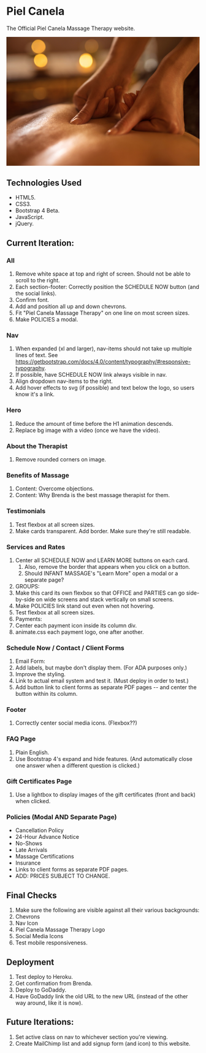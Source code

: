 # Piel Canela

The Official Piel Canela Massage Therapy website.

![Piel Canela Massage Therapy](https://github.com/toddcf/pielcanela/blob/master/assets/img/hands-large.jpg "Piel Canela Massage Therapy")

## Technologies Used

- HTML5.
- CSS3.
- Bootstrap 4 Beta.
- JavaScript.
- jQuery.

## Current Iteration:

### All

1. Remove white space at top and right of screen. Should not be able to scroll to the right.
2. Each section-footer: Correctly position the SCHEDULE NOW button (and the social links).
3. Confirm font.
4. Add and position all up and down chevrons.
5. Fit "Piel Canela Massage Therapy" on one line on most screen sizes.
6. Make POLICIES a modal.

### Nav

1. When expanded (xl and larger), nav-items should not take up multiple lines of text. See https://getbootstrap.com/docs/4.0/content/typography/#responsive-typography.
2. If possible, have SCHEDULE NOW link always visible in nav.
3. Align dropdown nav-items to the right.
4. Add hover effects to svg (if possible) and text below the logo, so users know it's a link.

### Hero

1. Reduce the amount of time before the H1 animation descends.
2. Replace bg image with a video (once we have the video).

### About the Therapist

1. Remove rounded corners on image.

### Benefits of Massage

1. Content: Overcome objections.
2. Content: Why Brenda is the best massage therapist for them.

### Testimonials

1. Test flexbox at all screen sizes.
2. Make cards transparent. Add border. Make sure they're still readable.

### Services and Rates

1. Center all SCHEDULE NOW and LEARN MORE buttons on each card.
   1. Also, remove the border that appears when you click on a button.
   2. Should INFANT MASSAGE's "Learn More" open a modal or a separate page?
2. GROUPS:
  1. Make this card its own flexbox so that OFFICE and PARTIES can go side-by-side on wide screens and stack vertically on small screens.
  2. Make POLICIES link stand out even when not hovering.
3. Test flexbox at all screen sizes.
4. Payments:
  1. Center each payment icon inside its column div.
  2. animate.css each payment logo, one after another.

### Schedule Now / Contact / Client Forms

1. Email Form:
  1. Add labels, but maybe don't display them. (For ADA purposes only.)
  2. Improve the styling.
  3. Link to actual email system and test it. (Must deploy in order to test.)
2. Add button link to client forms as separate PDF pages -- and center the button within its column.

### Footer

1. Correctly center social media icons. (Flexbox??)

### FAQ Page

1. Plain English.
2. Use Bootstrap 4's expand and hide features. (And automatically close one answer when a different question is clicked.)

### Gift Certificates Page

1. Use a lightbox to display images of the gift certificates (front and back) when clicked.

### Policies (Modal AND Separate Page)
  
- Cancellation Policy
- 24-Hour Advance Notice
- No-Shows
- Late Arrivals
- Massage Certifications
- Insurance
- Links to client forms as separate PDF pages.
- ADD: PRICES SUBJECT TO CHANGE.

## Final Checks

1. Make sure the following are visible against all their various backgrounds:
  1. Chevrons
  2. Nav Icon
  3. Piel Canela Massage Therapy Logo
  4. Social Media Icons
2. Test mobile responsiveness.

## Deployment

1. Test deploy to Heroku.
2. Get confirmation from Brenda.
3. Deploy to GoDaddy.
4. Have GoDaddy link the old URL to the new URL (instead of the other way around, like it is now).

## Future Iterations:

1. Set active class on nav to whichever section you're viewing.
2. Create MailChimp list and add signup form (and icon) to this website.